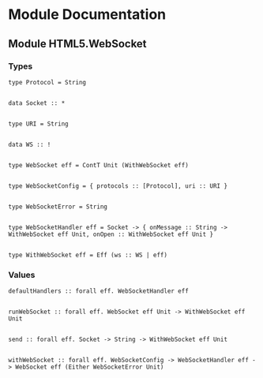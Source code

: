# Module Documentation

## Module HTML5.WebSocket

### Types


    type Protocol = String


    data Socket :: *


    type URI = String


    data WS :: !


    type WebSocket eff = ContT Unit (WithWebSocket eff)


    type WebSocketConfig = { protocols :: [Protocol], uri :: URI }


    type WebSocketError = String


    type WebSocketHandler eff = Socket -> { onMessage :: String -> WithWebSocket eff Unit, onOpen :: WithWebSocket eff Unit }


    type WithWebSocket eff = Eff (ws :: WS | eff)


### Values


    defaultHandlers :: forall eff. WebSocketHandler eff


    runWebSocket :: forall eff. WebSocket eff Unit -> WithWebSocket eff Unit


    send :: forall eff. Socket -> String -> WithWebSocket eff Unit


    withWebSocket :: forall eff. WebSocketConfig -> WebSocketHandler eff -> WebSocket eff (Either WebSocketError Unit)